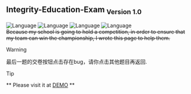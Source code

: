 ## Integrity-Education-Exam <sub>**Version 1.0** </sub>
![Language](https://img.shields.io/badge/HTML-red) ![Language](https://img.shields.io/badge/CSS-blueviolet) ![Language](https://img.shields.io/badge/JavaScript-yellow) ![Language](https://img.shields.io/badge/Version-1.0.0-1) <br>
~~Because my school is going to hold a competition, in order to ensure that my team can win the championship, I wrote this page to help them.~~

> [!WARNING]
> 最后一题的交卷按钮点击存在bug，请你点击其他题目再返回.

> [!TIP]
> ** Please visit it at [DEMO](https://aionfatedio.github.io/Integrity-Education-Exam/) **


